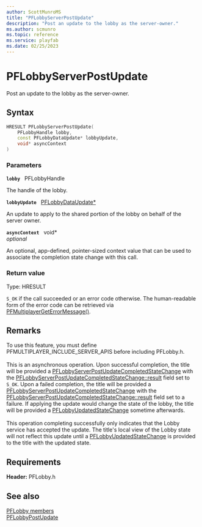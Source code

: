 ```yaml
---
author: ScottMunroMS
title: "PFLobbyServerPostUpdate"
description: "Post an update to the lobby as the server-owner."
ms.author: scmunro
ms.topic: reference
ms.service: playfab
ms.date: 02/25/2023
---
```


# PFLobbyServerPostUpdate  

Post an update to the lobby as the server-owner.  

## Syntax  
  
```cpp
HRESULT PFLobbyServerPostUpdate(  
    PFLobbyHandle lobby,  
    const PFLobbyDataUpdate* lobbyUpdate,  
    void* asyncContext  
)  
```  
  
### Parameters  
  
**`lobby`** &nbsp; PFLobbyHandle  
  
The handle of the lobby.  
  
**`lobbyUpdate`** &nbsp; [PFLobbyDataUpdate*](../structs/pflobbydataupdate.md)  
  
An update to apply to the shared portion of the lobby on behalf of the server owner.  
  
**`asyncContext`** &nbsp; void*  
*optional*  
  
An optional, app-defined, pointer-sized context value that can be used to associate the completion state change with this call.  
  
  
### Return value
Type: HRESULT
  
```S_OK``` if the call succeeded or an error code otherwise. The human-readable form of the error code can be retrieved via [PFMultiplayerGetErrorMessage()](../../pfmultiplayer/functions/pfmultiplayergeterrormessage.md).
  
## Remarks  
  
To use this feature, you must define PFMULTIPLAYER_INCLUDE_SERVER_APIS before including PFLobby.h. <br /><br /> This is an asynchronous operation. Upon successful completion, the title will be provided a [PFLobbyServerPostUpdateCompletedStateChange](../structs/pflobbyserverpostupdatecompletedstatechange.md) with the [PFLobbyServerPostUpdateCompletedStateChange::result](../structs/pflobbyserverpostupdatecompletedstatechange.md) field set to ```S_OK```. Upon a failed completion, the title will be provided a [PFLobbyServerPostUpdateCompletedStateChange](../structs/pflobbyserverpostupdatecompletedstatechange.md) with the [PFLobbyServerPostUpdateCompletedStateChange::result](../structs/pflobbyserverpostupdatecompletedstatechange.md) field set to a failure. If applying the update would change the state of the lobby, the title will be provided a [PFLobbyUpdatedStateChange](../structs/pflobbyupdatedstatechange.md) sometime afterwards.   <br /><br /> This operation completing successfully only indicates that the Lobby service has accepted the update. The title's local view of the Lobby state will not reflect this update until a [PFLobbyUpdatedStateChange](../structs/pflobbyupdatedstatechange.md) is provided to the title with the updated state.
  
## Requirements  
  
**Header:** PFLobby.h
  
## See also  
[PFLobby members](../pflobby_members.md)  
[PFLobbyPostUpdate](pflobbypostupdate.md)
  
  

